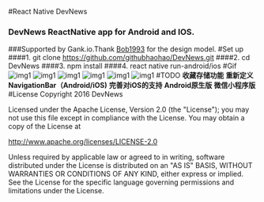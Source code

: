 #React Native DevNews
### DevNews ReactNative app for Android and IOS.
###Supported by Gank.io.Thank [Bob1993](https://github.com/Bob1993/React-Native-Gank) for the design model. 
#Set up
####1. git clone https://github.com/githubhaohao/DevNews.git
####2. cd DevNews
####3. npm install
####4. react native run-android/ios
#Gif
![img1](https://github.com/githubhaohao/DevNews/blob/master/rcf/img0.gif)
![img1](https://github.com/githubhaohao/DevNews/blob/master/rcf/img1.gif)
![img1](https://github.com/githubhaohao/DevNews/blob/master/rcf/img2.gif)
![img1](https://github.com/githubhaohao/DevNews/blob/master/rcf/img3.gif)
![img1](https://github.com/githubhaohao/DevNews/blob/master/rcf/img4.gif)
![img1](https://github.com/githubhaohao/DevNews/blob/master/rcf/img5.gif)
#TODO
**收藏存储功能**
**重新定义NavigationBar（Android/iOS)**
**完善对iOS的支持**
**Android原生版**
**微信小程序版**
#License
Copyright 2016 DevNews

Licensed under the Apache License, Version 2.0 (the "License");
you may not use this file except in compliance with the License.
You may obtain a copy of the License at

   http://www.apache.org/licenses/LICENSE-2.0

Unless required by applicable law or agreed to in writing, software
distributed under the License is distributed on an "AS IS" BASIS,
WITHOUT WARRANTIES OR CONDITIONS OF ANY KIND, either express or implied.
See the License for the specific language governing permissions and
limitations under the License.
